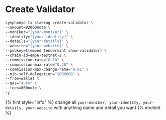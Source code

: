 # Create Validator

```bash
symphonyd tx staking create-validator \
--amount=92000note \
--moniker="[your-moniker]" \
--identity="[your-identity]" \
--details="[your-details]" \
--website="[your-website]" \
--pubkey=$(emped tendermint show-validator) \
--chain-id=empe-testnet-2 \
--commission-rate="0.10" \
--commission-max-rate="0.20" \
--commission-max-change-rate="0.01" \
--min-self-delegation="1000000" \
--from=wallet \
--gas="auto" \
--fees=800note \
-y
```

{% hint style="info" %}
change all `your-moniker, your-identity, your-details, your-website` with anything name and detail you want
{% endhint %}
